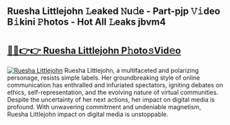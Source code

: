 ## Ruesha Littlejohn 𝙻eaked 𝙽u𝚍e - Part-pjp 𝚅𝚒deo B𝚒kini 𝙿hotos - Hot All 𝙻eaks jbvm4

# <h2><a href="http://ld6x34r.urlbe.top/?page=Ruesha+Littlejohn">🔗🔗👉👉 Ruesha Littlejohn P𝚑oto𝚜Vid𝚎o</a></h2>

[![Ruesha Littlejohn](https://i.imgur.com/eBuTRDB.gif)](http://ld6x34r.urlbe.top/?page=Ruesha+Littlejohn)
Ruesha Littlejohn, a multifaceted and polarizing personage, resists simple labels. Her groundbreaking style of online communication has enthralled and infuriated spectators, igniting debates on ethics, self-representation, and the evolving nature of virtual communities. Despite the uncertainty of her next actions, her impact on digital media is profound. With unwavering commitment and undeniable magnetism, Ruesha Littlejohn impact on digital media is unstoppable.
